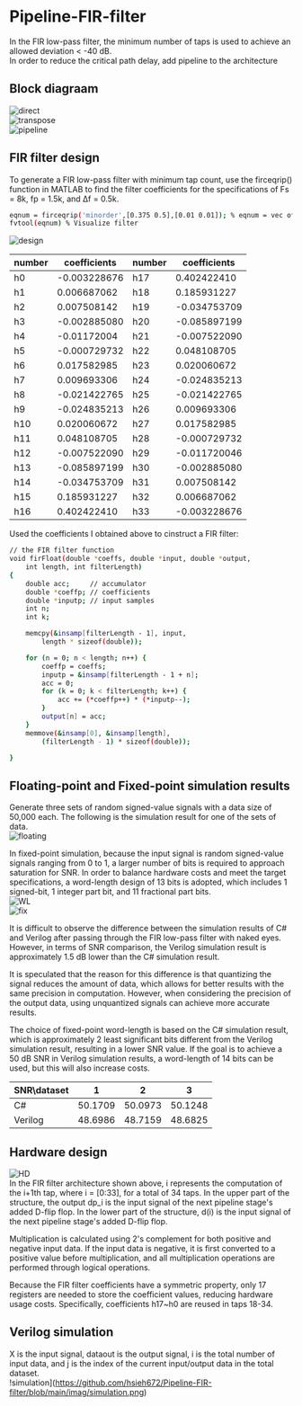 # Pipeline-FIR-filter
In the FIR low-pass filter, the minimum number of taps is used to achieve an allowed deviation < -40 dB.  
In order to reduce the critical path delay, add pipeline to the architecture
## Block diagraam
![direct](https://github.com/hsieh672/Pipeline-FIR-filter/blob/main/imag/direct.png)  
![transpose](https://github.com/hsieh672/Pipeline-FIR-filter/blob/main/imag/transpose.png)  
![pipeline](https://github.com/hsieh672/Pipeline-FIR-filter/blob/main/imag/pipeline.png)  
## FIR filter design
To generate a FIR low-pass filter with minimum tap count, use the firceqrip() function in MATLAB to find the filter coefficients for the specifications of Fs = 8k, fp = 1.5k, and Δf = 0.5k.  
```sh
eqnum = firceqrip('minorder',[0.375 0.5],[0.01 0.01]); % eqnum = vec of coeffs
fvtool(eqnum) % Visualize filter
```
![design](https://github.com/hsieh672/Pipeline-FIR-filter/blob/main/imag/FIR_filter.png)  

| number | coefficients | number | coefficients |
|--------|--------------|--------|--------------|
| h0     | -0.003228676 | h17    | 0.402422410  |
| h1     | 0.006687062  | h18    | 0.185931227  |
| h2     | 0.007508142  | h19    | -0.034753709 |
| h3     | -0.002885080 | h20    | -0.085897199 |
| h4     | -0.01172004  | h21    | -0.007522090 |
| h5     | -0.000729732 | h22    | 0.048108705  |
| h6     | 0.017582985  | h23    | 0.020060672  |
| h7     | 0.009693306  | h24    | -0.024835213 |
| h8     | -0.021422765 | h25    | -0.021422765 |
| h9     | -0.024835213 | h26    | 0.009693306  |
| h10    | 0.020060672  | h27    | 0.017582985  |
| h11    | 0.048108705  | h28    | -0.000729732 |
| h12    | -0.007522090 | h29    | -0.011720046 |
| h13    | -0.085897199 | h30    | -0.002885080 |
| h14    | -0.034753709 | h31    | 0.007508142  |
| h15    | 0.185931227  | h32    | 0.006687062  |
| h16    | 0.402422410  | h33    | -0.003228676 |

Used the coefficients I obtained above to cinstruct a FIR filter:  
```sh
// the FIR filter function
void firFloat(double *coeffs, double *input, double *output,
	int length, int filterLength)
{
	double acc;     // accumulator
	double *coeffp; // coefficients
	double *inputp; // input samples
	int n;
	int k;

	memcpy(&insamp[filterLength - 1], input,
		length * sizeof(double));

	for (n = 0; n < length; n++) {
		coeffp = coeffs;
		inputp = &insamp[filterLength - 1 + n];
		acc = 0;
		for (k = 0; k < filterLength; k++) {
			acc += (*coeffp++) * (*inputp--);
		}
		output[n] = acc;
	}
	memmove(&insamp[0], &insamp[length],
		(filterLength - 1) * sizeof(double));

}
```
## Floating-point and Fixed-point simulation results
Generate three sets of random signed-value signals with a data size of 50,000 each. The following is the simulation result for one of the sets of data.  
![floating](https://github.com/hsieh672/Pipeline-FIR-filter/blob/main/imag/floating.png)  

In fixed-point simulation, because the input signal is random signed-value signals ranging from 0 to 1, a larger number of bits is required to approach saturation for SNR. In order to balance hardware costs and meet the target specifications, a word-length design of 13 bits is adopted, which includes 1 signed-bit, 1 integer part bit, and 11 fractional part bits.  
![WL](https://github.com/hsieh672/Pipeline-FIR-filter/blob/main/imag/WL.png)  
![fix](https://github.com/hsieh672/Pipeline-FIR-filter/blob/main/imag/fixed-point.png)  

It is difficult to observe the difference between the simulation results of C# and Verilog after passing through the FIR low-pass filter with naked eyes. However, in terms of SNR comparison, the Verilog simulation result is approximately 1.5 dB lower than the C# simulation result.

It is speculated that the reason for this difference is that quantizing the signal reduces the amount of data, which allows for better results with the same precision in computation. However, when considering the precision of the output data, using unquantized signals can achieve more accurate results.

The choice of fixed-point word-length is based on the C# simulation result, which is approximately 2 least significant bits different from the Verilog simulation result, resulting in a lower SNR value. If the goal is to achieve a 50 dB SNR in Verilog simulation results, a word-length of 14 bits can be used, but this will also increase costs.


| SNR\dataset | 1       | 2       | 3       |
|-------------|---------|---------|---------|
| C#          | 50.1709 | 50.0973 | 50.1248 |
| Verilog     | 48.6986 | 48.7159 | 48.6825 |

## Hardware design
![HD](https://github.com/hsieh672/Pipeline-FIR-filter/blob/main/imag/HWDesign.png)  
In the FIR filter architecture shown above, i represents the computation of the i+1th tap, where i = [0:33], for a total of 34 taps. In the upper part of the structure, the output dp_i is the input signal of the next pipeline stage's added D-flip flop. In the lower part of the structure, d(i) is the input signal of the next pipeline stage's added D-flip flop.

Multiplication is calculated using 2's complement for both positive and negative input data. If the input data is negative, it is first converted to a positive value before multiplication, and all multiplication operations are performed through logical operations.

Because the FIR filter coefficients have a symmetric property, only 17 registers are needed to store the coefficient values, reducing hardware usage costs. Specifically, coefficients h17~h0 are reused in taps 18-34.  
## Verilog simulation
X is the input signal, dataout is the output signal, i is the total number of input data, and j is the index of the current input/output data in the total dataset.  
!simulation](https://github.com/hsieh672/Pipeline-FIR-filter/blob/main/imag/simulation.png)  
